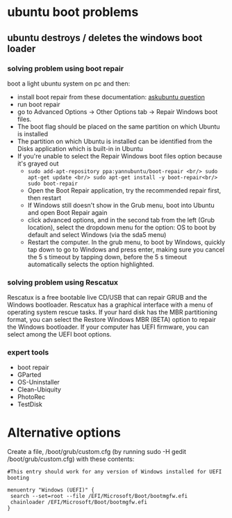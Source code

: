 # ubuntu boot problems

## ubuntu destroys / deletes the windows boot loader

### solving problem using boot repair
boot a light ubuntu system on pc and then:
- install boot repair from these documentation: <a href="https://askubuntu.com/questions/217904/unable-to-boot-into-windows-after-installing-ubuntu-how-to-fix">askubuntu question</a>
- run boot repair
- go to Advanced Options -> Other Options tab -> Repair Windows boot files.
- The boot flag should be placed on the same partition on which Ubuntu is installed
- The partition on which Ubuntu is installed can be identified from the Disks application which is built-in in Ubuntu
- If you're unable to select the Repair Windows boot files option because it's grayed out
    - `sudo add-apt-repository ppa:yannubuntu/boot-repair <br/>
        sudo apt-get update <br/>
        sudo apt-get install -y boot-repair<br/>
        sudo boot-repair`
    - Open the Boot Repair application, try the recommended repair first, then restart
    -  If Windows still doesn't show in the Grub menu, boot into Ubuntu and open Boot Repair again
    - click advanced options, and in the second tab from the left (Grub location), select the dropdown menu for the option: OS to boot by default and select Windows (via the sda5 menu)
    - Restart the computer. In the grub menu, to boot by Windows, quickly tap down to go to Windows and press enter, making sure you cancel the 5 s timeout by tapping down, before the 5 s timeout automatically selects the option highlighted.


### solving problem using Rescatux
Rescatux is a free bootable live CD/USB that can repair GRUB and the Windows bootloader. Rescatux has a graphical interface with a menu of operating system rescue tasks. If your hard disk has the MBR partitioning format, you can select the Restore Windows MBR (BETA) option to repair the Windows bootloader. If your computer has UEFI firmware, you can select among the UEFI boot options.

### expert tools
- boot repair
- GParted
- OS-Uninstaller
- Clean-Ubiquity
- PhotoRec
- TestDisk

# Alternative options

Create a file, /boot/grub/custom.cfg (by running sudo -H gedit /boot/grub/custom.cfg) with these contents: <br/>

```
#This entry should work for any version of Windows installed for UEFI booting

menuentry "Windows (UEFI)" {
 search --set=root --file /EFI/Microsoft/Boot/bootmgfw.efi
 chainloader /EFI/Microsoft/Boot/bootmgfw.efi
}
```


